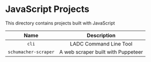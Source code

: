 # JavaScript Projects

This directory contains projects built with JavaScript

|         Name         |                Description                |
| :------------------: | :---------------------------------------: |
|        `cli`         |          LADC Command Line Tool           |
| `schumacher-scraper` |    A web scraper built with Puppeteer     |
